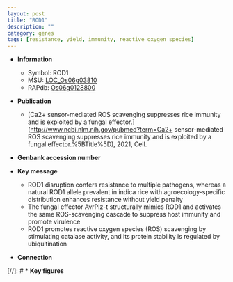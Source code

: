 ```yaml
---
layout: post
title: "ROD1"
description: ""
category: genes
tags: [resistance, yield, immunity, reactive oxygen species]
---
```


* **Information**  
    + Symbol: ROD1  
    + MSU: [LOC_Os06g03810](http://rice.uga.edu/cgi-bin/ORF_infopage.cgi?orf=LOC_Os06g03810)  
    + RAPdb: [Os06g0128800](https://rapdb.dna.affrc.go.jp/locus/?name=Os06g0128800)  

* **Publication**  
    + [Ca2+ sensor-mediated ROS scavenging suppresses rice immunity and is exploited by a fungal effector.](http://www.ncbi.nlm.nih.gov/pubmed?term=Ca2+ sensor-mediated ROS scavenging suppresses rice immunity and is exploited by a fungal effector.%5BTitle%5D), 2021, Cell.

* **Genbank accession number**  

* **Key message**  
    + ROD1 disruption confers resistance to multiple pathogens, whereas a natural ROD1 allele prevalent in indica rice with agroecology-specific distribution enhances resistance without yield penalty
    + The fungal effector AvrPiz-t structurally mimics ROD1 and activates the same ROS-scavenging cascade to suppress host immunity and promote virulence
    + ROD1 promotes reactive oxygen species (ROS) scavenging by stimulating catalase activity, and its protein stability is regulated by ubiquitination

* **Connection**  

[//]: # * **Key figures**  


